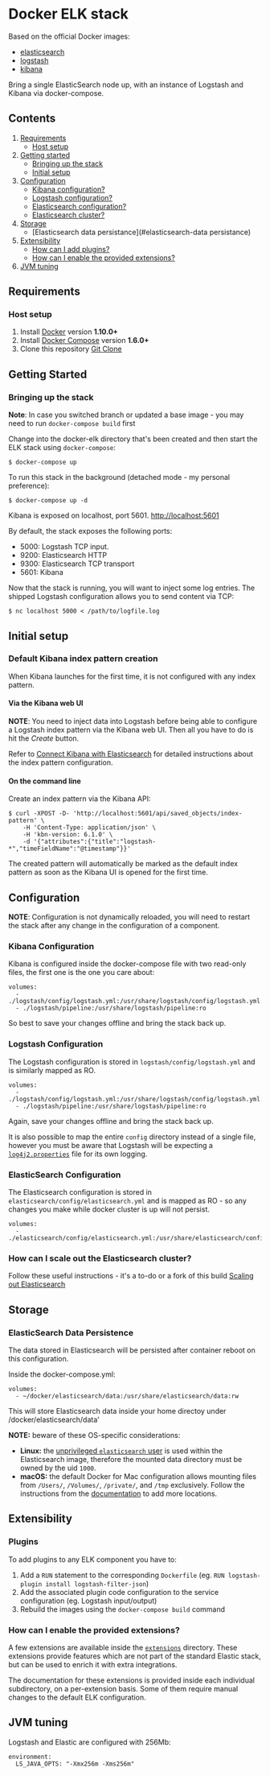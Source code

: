 # Docker ELK stack

Based on the official Docker images:

* [elasticsearch](https://github.com/elastic/elasticsearch-docker)
* [logstash](https://github.com/elastic/logstash-docker)
* [kibana](https://github.com/elastic/kibana-docker)

Bring a single ElasticSearch node up, with an instance of Logstash and Kibana via docker-compose.

## Contents

1. [Requirements](#requirements)
   * [Host setup](#host-setup)
2. [Getting started](#getting-started)
   * [Bringing up the stack](#bringing-up-the-stack)
   * [Initial setup](#initial-setup)
3. [Configuration](#configuration)
   * [Kibana configuration?](#kibana-configuration)
   * [Logstash configuration?](#logstash-configuration)
   * [Elasticsearch configuration?](#elasticsearch-configuration)
   * [Elasticsearch cluster?](#elasticsearch-cluster)
4. [Storage](#storage)
   * [Elasticsearch data persistance](#elasticsearch-data persistance)
5. [Extensibility](#extensibility)
   * [How can I add plugins?](#how-can-i-add-plugins)
   * [How can I enable the provided extensions?](#how-can-i-enable-the-provided-extensions)
6. [JVM tuning](#jvm-tuning)

## Requirements

### Host setup

1. Install [Docker](https://www.docker.com/community-edition#/download) version **1.10.0+**
2. Install [Docker Compose](https://docs.docker.com/compose/install/) version **1.6.0+**
3. Clone this repository [Git Clone](https://github.com/chowden/docker-elk.git)


## Getting Started

### Bringing up the stack

**Note**: In case you switched branch or updated a base image - you may need to run `docker-compose build` first

Change into the docker-elk directory that's been created and then start the ELK stack using `docker-compose`:

```console
$ docker-compose up
```

To run this stack in the background (detached mode - my personal preference):

```console
$ docker-compose up -d
```

Kibana is exposed on localhost, port 5601. [http://localhost:5601](http://localhost:5601) 

By default, the stack exposes the following ports:
* 5000: Logstash TCP input.
* 9200: Elasticsearch HTTP
* 9300: Elasticsearch TCP transport
* 5601: Kibana

Now that the stack is running, you will want to inject some log entries. The shipped Logstash configuration allows you
to send content via TCP:

```console
$ nc localhost 5000 < /path/to/logfile.log
```

## Initial setup

### Default Kibana index pattern creation

When Kibana launches for the first time, it is not configured with any index pattern.

#### Via the Kibana web UI

**NOTE**: You need to inject data into Logstash before being able to configure a Logstash index pattern via the Kibana web
UI. Then all you have to do is hit the *Create* button.

Refer to [Connect Kibana with
Elasticsearch](https://www.elastic.co/guide/en/kibana/current/connect-to-elasticsearch.html) for detailed instructions
about the index pattern configuration.

#### On the command line

Create an index pattern via the Kibana API:

```console
$ curl -XPOST -D- 'http://localhost:5601/api/saved_objects/index-pattern' \
    -H 'Content-Type: application/json' \
    -H 'kbn-version: 6.1.0' \
    -d '{"attributes":{"title":"logstash-*","timeFieldName":"@timestamp"}}'
```

The created pattern will automatically be marked as the default index pattern as soon as the Kibana UI is opened for the first time.

## Configuration

**NOTE**: Configuration is not dynamically reloaded, you will need to restart the stack after any change in the
configuration of a component.

### Kibana Configuration

Kibana is configured inside the docker-compose file with two read-only files, the first one is the one you care about:

    volumes:
      - ./logstash/config/logstash.yml:/usr/share/logstash/config/logstash.yml:ro
      - ./logstash/pipeline:/usr/share/logstash/pipeline:ro

So best to save your changes offline and bring the stack back up.

### Logstash Configuration

The Logstash configuration is stored in `logstash/config/logstash.yml` and is similarly mapped as RO.

    volumes:
      - ./logstash/config/logstash.yml:/usr/share/logstash/config/logstash.yml:ro
      - ./logstash/pipeline:/usr/share/logstash/pipeline:ro

Again, save your changes offline and bring the stack back up.

It is also possible to map the entire `config` directory instead of a single file, however you must be aware that
Logstash will be expecting a
[`log4j2.properties`](https://github.com/elastic/logstash-docker/tree/master/build/logstash/config) file for its own
logging.

### ElasticSearch Configuration

The Elasticsearch configuration is stored in `elasticsearch/config/elasticsearch.yml` and is mapped as RO - so any changes you make while docker cluster is up will not persist.

    volumes:
      - ./elasticsearch/config/elasticsearch.yml:/usr/share/elasticsearch/config/elasticsearch.yml:ro

### How can I scale out the Elasticsearch cluster?

Follow these useful instructions - it's a to-do or a fork of this build [Scaling out
Elasticsearch](https://github.com/deviantony/docker-elk/wiki/Elasticsearch-cluster)

## Storage

### ElasticSearch Data Persistence

The data stored in Elasticsearch will be persisted after container reboot on this configuration.

Inside the docker-compose.yml:

    volumes:
      - ~/docker/elasticsearch/data:/usr/share/elasticsearch/data:rw

This will store Elasticsearch data inside your home directoy under /docker/elasticsearch/data'

**NOTE:** beware of these OS-specific considerations:
* **Linux:** the [unprivileged `elasticsearch` user][esuser] is used within the Elasticsearch image, therefore the
  mounted data directory must be owned by the uid `1000`.
* **macOS:** the default Docker for Mac configuration allows mounting files from `/Users/`, `/Volumes/`, `/private/`,
  and `/tmp` exclusively. Follow the instructions from the [documentation][macmounts] to add more locations.

[esuser]: https://github.com/elastic/elasticsearch-docker/blob/016bcc9db1dd97ecd0ff60c1290e7fa9142f8ddd/templates/Dockerfile.j2#L22
[macmounts]: https://docs.docker.com/docker-for-mac/osxfs/

## Extensibility

### Plugins

To add plugins to any ELK component you have to:

1. Add a `RUN` statement to the corresponding `Dockerfile` (eg. `RUN logstash-plugin install logstash-filter-json`)
2. Add the associated plugin code configuration to the service configuration (eg. Logstash input/output)
3. Rebuild the images using the `docker-compose build` command

### How can I enable the provided extensions?

A few extensions are available inside the [`extensions`](extensions) directory. These extensions provide features which
are not part of the standard Elastic stack, but can be used to enrich it with extra integrations.

The documentation for these extensions is provided inside each individual subdirectory, on a per-extension basis. Some
of them require manual changes to the default ELK configuration.

## JVM tuning

Logstash and Elastic are configured with 256Mb:

    environment:
      LS_JAVA_OPTS: "-Xmx256m -Xms256m"

